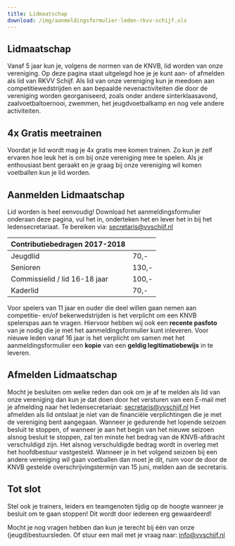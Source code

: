 ```yaml
---
title: Lidmaatschap
download: /img/aanmeldingsformulier-leden-rkvv-schijf.xls
---
```


## Lidmaatschap
Vanaf 5 jaar kun je, volgens de normen van de KNVB, lid worden van onze vereniging. Op deze pagina staat uitgelegd hoe je je kunt aan- of afmelden als lid van RKVV Schijf. Als lid van onze vereniging kun je meedoen aan competitiewedstrijden en aan bepaalde nevenactiviteiten die door de vereniging worden georganiseerd, zoals onder andere sinterklaasavond, zaalvoetbaltoernooi, zwemmen, het jeugdvoetbalkamp en nog vele andere activiteiten.

## 4x Gratis meetrainen
Voordat je lid wordt mag je 4x gratis mee komen trainen. Zo kun je zelf ervaren hoe leuk het is om bij onze vereniging mee te spelen. Als je enthousiast bent geraakt en je graag bij onze vereniging wil komen voetballen kun je lid worden.

## Aanmelden Lidmaatschap
Lid worden is heel eenvoudig! Download het aanmeldingsformulier onderaan deze pagina, vul het in, onderteken het en lever het in bij het ledensecretariaat. Te bereiken via: secretaris@vvschijf.nl

| Contributiebedragen 2017-2018 |       |
| ----------------------------- | ----- |
| Jeugdlid                      | 70,-  |
| Senioren                      | 130,- |
| Commissielid / lid 16-18 jaar	| 100,- |
| Kaderlid                      | 70,-  |

Voor spelers van 11 jaar en ouder die deel willen gaan nemen aan competitie- en/of bekerwedstrijden is het verplicht om een KNVB spelerspas aan te vragen.
Hiervoor hebben wij ook een **recente pasfoto** van je nodig die je met het aanmeldingsformulier kunt inleveren. Voor nieuwe leden vanaf 16 jaar is het verplicht om samen met het aanmeldingsformulier een **kopie** van een **geldig legitimatiebewijs** in te leveren.

## Afmelden Lidmaatschap
Mocht je besluiten om welke reden dan ook om je af te melden als lid van onze vereniging dan kun je dat doen door het versturen van een E-mail met je afmelding naar het ledensecretariaat: secretaris@vvschijf.nl Het afmelden als lid ontslaat je niet van de financiële verplichtingen die je met de vereniging bent aangegaan.
Wanneer je gedurende het lopende seizoen besluit te stoppen, of wanneer je aan het begin van het nieuwe seizoen alsnog besluit te stoppen, zal ten minste het bedrag van de KNVB-afdracht verschuldigd zijn. Het alsnog verschuldigde bedrag wordt in overleg met het hoofdbestuur vastgesteld. Wanneer je in het volgend seizoen bij een andere vereniging wil gaan voetballen dan moet je dit, ruim voor de door de KNVB gestelde overschrijvingstermijn van 15 juni, melden aan de secretaris.

## Tot slot
Stel ook je trainers, leiders en teamgenoten tijdig op de hoogte wanneer je besluit om te gaan stoppen! Dit wordt door iedereen erg gewaardeerd!
 
Mocht je nog vragen hebben dan kun je terecht bij één van onze (jeugd)bestuursleden.
Of stuur een mail met je vraag naar: info@vvschijf.nl
